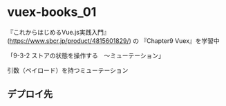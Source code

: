 # vuex-books_01

『これからはじめるVue.js実践入門』(https://www.sbcr.jp/product/4815601829/) の 『Chapter9 Vuex』を学習中

「9-3-2 ストアの状態を操作する　～ミューテーション」

引数（ペイロード）を持つミューテーション

## デプロイ先
